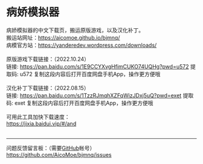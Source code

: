 # 病娇模拟器
病娇模拟器的中文下载页，搬运原版游戏，以及汉化补丁。
<br>
搬运站网址：<a href="https://aicomoe.github.io/bjmnq/">https://aicomoe.github.io/bjmnq/</a>
<br>
病模官方站：<a href="https://yanderedev.wordpress.com/downloads/">https://yanderedev.wordpress.com/downloads/</a>
<br><br>
原版游戏下载链接：（2022.10.24）
<br>
链接: https://pan.baidu.com/s/1E9CCYXvgHfimCUKO74UQHg?pwd=u572 提取码: u572 复制这段内容后打开百度网盘手机App，操作更方便哦
<br><br>
汉化补丁下载链接：（2022.08.15）
<br>
链接: <a href="https://pan.baidu.com/s/1TzzRJmqhXZFqWizJDxj5uQ?pwd=exet">https://pan.baidu.com/s/1TzzRJmqhXZFqWizJDxj5uQ?pwd=exet</a> 提取码: exet 复制这段内容后打开百度网盘手机App，操作更方便哦
<br><br>
可用此工具加快下载速度：
<br>
<a href="https://jixia.baidui.vip/#/and">https://jixia.baidui.vip/#/and</a>
<br><br>
<hr />
问题反馈留言板：（需要<a href="https://github.com/">GitHub</a>帐号）
<br>
<a href="https://github.com/AicoMoe/bjmnq/issues">https://github.com/AicoMoe/bjmnq/issues</a>
